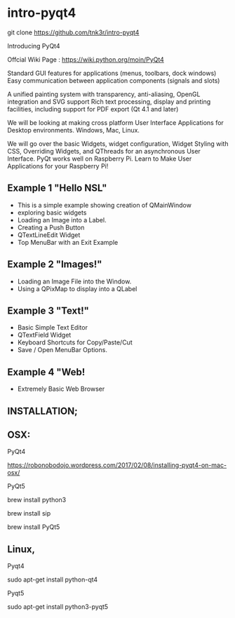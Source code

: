 # intro-pyqt4

git clone https://github.com/tnk3r/intro-pyqt4

Introducing PyQt4

Offcial Wiki Page : https://wiki.python.org/moin/PyQt4

Standard GUI features for applications (menus, toolbars, dock windows)
Easy communication between application components (signals and slots)

A unified painting system with transparency, anti-aliasing, OpenGL integration and SVG support
Rich text processing, display and printing facilities, including support for PDF export (Qt 4.1 and later)

We will be looking at making cross platform User Interface Applications for Desktop environments. Windows, Mac, Linux.

We will go over the basic Widgets, widget configuration, Widget Styling with CSS, Overriding Widgets, and QThreads for an asynchronous User Interface.
PyQt works well on Raspberry Pi. Learn to Make User Applications for your Raspberry Pi!


## Example 1 "Hello NSL"
- This is a simple example showing creation of QMainWindow
- exploring basic widgets
- Loading an Image into a Label.
- Creating a Push Button
- QTextLineEdit Widget
- Top MenuBar with an Exit Example

## Example 2 "Images!"

- Loading an Image File into the Window.
- Using a QPixMap to display into a QLabel

## Example 3 "Text!"

- Basic Simple Text Editor
- QTextField Widget
- Keyboard Shortcuts for Copy/Paste/Cut
- Save / Open MenuBar Options.

## Example 4 "Web!

- Extremely Basic Web Browser


## INSTALLATION;

## OSX:

PyQt4

https://robonobodojo.wordpress.com/2017/02/08/installing-pyqt4-on-mac-osx/

PyQt5

brew install python3

brew install sip

brew install PyQt5



## Linux,

Pyqt4

sudo apt-get install python-qt4


Pyqt5

sudo apt-get install python3-pyqt5  
